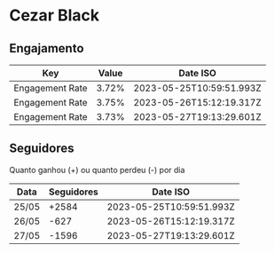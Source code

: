 # Cezar Black

## Engajamento

| Key             | Value | Date ISO                 |
| --------------- | ----- | ------------------------ |
| Engagement Rate | 3.72% | 2023-05-25T10:59:51.993Z |
| Engagement Rate | 3.75% | 2023-05-26T15:12:19.317Z |
| Engagement Rate | 3.73% | 2023-05-27T19:13:29.601Z |

## Seguidores

Quanto ganhou (+) ou quanto perdeu (-) por dia

| Data  | Seguidores | Date ISO                 |
| ----- | ---------- | ------------------------ |
| 25/05 | +2584      | 2023-05-25T10:59:51.993Z |
| 26/05 | -627       | 2023-05-26T15:12:19.317Z |
| 27/05 | -1596      | 2023-05-27T19:13:29.601Z |